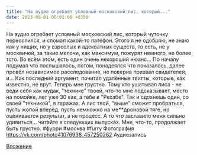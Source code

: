 ```yaml
---
title: "На аудио огребает условный московский лис, который..."
date: 2023-09-01 06:01:00 +0300
---
```


На аудио огребает условный московский лис, который чуточку пересолился, и сломал какой-то патефон.
Этого я не одобряю, не знаю как у нищих, но у взрослых и адекватных существ, то есть, не у москвичей, за такие мелочи, как максимум, пожурят немного, не более того.
Во всём этом, есть один очень нехороший нюанс... По началу подумал что послышалось, потом, понадеялся что показалось, далее провёл независимое расследование, не поверив призвал свидетелей, и... Как последний аргумент, почитал удалённые твитты, которые, как известно, не врут.
Теперь мне грустно.
Тому кто ушатывал лиса - не веди себя как мудак, "технике" твоей, что-то мне подсказывает, место на помойке, лет уже 30 как, а тебе в "Рехабе". Так и сдохнешь один, со своей "техникой", в гаражах. А лис твой, "выше" сможет пробраться, пусть жопой вперёд, пусть немножко на ме**дроновой тяге, но оценивается результат, а не процесс.
А то что заставило меня сильно удивиться... читайте в следующих выпусках. Мне, что-то, продолжает быть грустно.
#фурри #москва #furry
Фотография
https://vk.com/photo41076938_457250262
Аудиозапись

[Вложение](https://vk.com/photo41076938_457250262)
